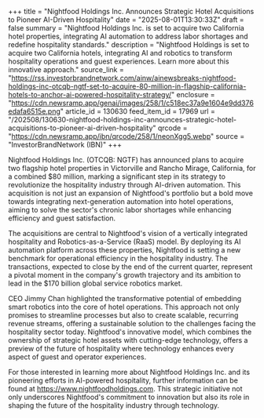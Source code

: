 +++
title = "Nightfood Holdings Inc. Announces Strategic Hotel Acquisitions to Pioneer AI-Driven Hospitality"
date = "2025-08-01T13:30:33Z"
draft = false
summary = "Nightfood Holdings Inc. is set to acquire two California hotel properties, integrating AI automation to address labor shortages and redefine hospitality standards."
description = "Nightfood Holdings is set to acquire two California hotels, integrating AI and robotics to transform hospitality operations and guest experiences. Learn more about this innovative approach."
source_link = "https://rss.investorbrandnetwork.com/ainw/ainewsbreaks-nightfood-holdings-inc-otcqb-ngtf-set-to-acquire-80-million-in-flagship-california-hotels-to-anchor-ai-powered-hospitality-strategy/"
enclosure = "https://cdn.newsramp.app/genai/images/258/1/c518ec37a9e1604e9dd376edafa6515e.png"
article_id = 130630
feed_item_id = 17969
url = "/202508/130630-nightfood-holdings-inc-announces-strategic-hotel-acquisitions-to-pioneer-ai-driven-hospitality"
qrcode = "https://cdn.newsramp.app/ibn/qrcode/258/1/neonXgg5.webp"
source = "InvestorBrandNetwork (IBN)"
+++

<p>Nightfood Holdings Inc. (OTCQB: NGTF) has announced plans to acquire two flagship hotel properties in Victorville and Rancho Mirage, California, for a combined $80 million, marking a significant step in its strategy to revolutionize the hospitality industry through AI-driven automation. This acquisition is not just an expansion of Nightfood's portfolio but a bold move towards integrating next-generation automation into hotel operations, aiming to solve the sector's chronic labor shortages while enhancing efficiency and guest satisfaction.</p><p>The acquisitions are central to Nightfood's vision of a vertically integrated hospitality and Robotics-as-a-Service (RaaS) model. By deploying its AI automation platform across these properties, Nightfood is setting a new benchmark for operational efficiency in the hospitality industry. The transactions, expected to close by the end of the current quarter, represent a pivotal moment in the company's growth trajectory and its ambition to lead in the $170 billion global service robotics market.</p><p>CEO Jimmy Chan highlighted the transformative potential of embedding smart robotics into the core of hotel operations. This approach not only promises to streamline processes but also to create scalable, recurring revenue streams, offering a sustainable solution to the challenges facing the hospitality sector today. Nightfood's innovative model, which combines the ownership of strategic hotel assets with cutting-edge technology, offers a preview of the future of hospitality where technology enhances every aspect of guest and operator experiences.</p><p>For those interested in learning more about Nightfood Holdings Inc. and its pioneering efforts in AI-powered hospitality, further information can be found at <a href='https://www.nightfoodholdings.com' rel='nofollow' target='_blank'>https://www.nightfoodholdings.com</a>. This strategic initiative not only underscores Nightfood's commitment to innovation but also its role in shaping the future of the hospitality industry through technology.</p>